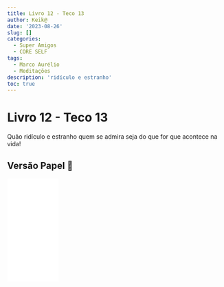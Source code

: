 ```yaml
---
title: Livro 12 - Teco 13
author: Keik@
date: '2023-08-26'
slug: []
categories:
  - Super Amigos
  - CORE SELF
tags:
  - Marco Aurélio
  - Meditações
description: 'ridículo e estranho'
toc: true
---
```


# Livro 12 - Teco 13

Quão ridículo e estranho quem se admira seja do que for que acontece na vida!


## Versão Papel :book:
<iframe style="width:120px;height:240px;" marginwidth="0" marginheight="0" scrolling="no" frameborder="0" src="//ws-na.amazon-adsystem.com/widgets/q?ServiceVersion=20070822&OneJS=1&Operation=GetAdHtml&MarketPlace=BR&source=ss&ref=as_ss_li_til&ad_type=product_link&tracking_id=mundodekeika-20&language=pt_BR&marketplace=amazon&region=BR&placement=B092FVY4BB&asins=B092FVY4BB&linkId=37c5ec14221f61f811029aa88b520891&show_border=true&link_opens_in_new_window=true"></iframe>